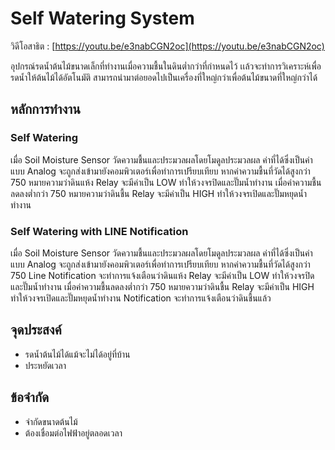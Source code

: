 ﻿# Self Watering System

วิดีโอสาธิต : [https://youtu.be/e3nabCGN2oc](https://youtu.be/e3nabCGN2oc)

อุปกรณ์รดน้ำต้นไม้ขนาดเล็กที่ทำงานเมื่อความชื้นในดินต่ำกว่าที่กำหนดไว้ เเล้วจะทำการวิเคราะห์เพื่อรดน้ำให้ต้นไม้ได้อัตโนมัติ สามารถนำมาต่อยอดไปเป็นเครื่องที่ใหญ่กว่าเพื่อต้นไม้ขนาดที่ใหญ่กว่าได้

## หลักการทำงาน
###  Self Watering

เมื่อ Soil Moisture Sensor วัดความชื้นและประมวลผลโดยโมดูลประมวลผล ค่าที่ได้ซึ่งเป็นค่าแบบ Analog จะถูกส่งเข้ามายังคอมพิวเตอร์เพื่อทำการเปรียบเทียบ หากค่าความชื้นที่วัดได้สูงกว่า 750 หมายความว่าดินแห้ง Relay จะมีค่าเป็น LOW ทำให้วงจรปิดและปั๊มน้ำทำงาน เมื่อค่าความชื้นลดลงต่ำกว่า 750 หมายความว่าดินชื้น Relay จะมีค่าเป็น HIGH ทำให้วงจรเปิดและปั๊มหยุดน้ำทำงาน


###  Self Watering with LINE Notification

เมื่อ Soil Moisture Sensor วัดความชื้นและประมวลผลโดยโมดูลประมวลผล ค่าที่ได้ซึ่งเป็นค่าแบบ Analog จะถูกส่งเข้ามายังคอมพิวเตอร์เพื่อทำการเปรียบเทียบ หากค่าความชื้นที่วัดได้สูงกว่า 750 Line Notification จะทำการแจ้งเตือนว่าดินแห้ง Relay จะมีค่าเป็น LOW ทำให้วงจรปิดและปั๊มน้ำทำงาน เมื่อค่าความชื้นลดลงต่ำกว่า 750 หมายความว่าดินชื้น Relay จะมีค่าเป็น HIGH ทำให้วงจรเปิดและปั๊มหยุดน้ำทำงาน Notification จะทำการแจ้งเตือนว่าดินชื้นแล้ว

## จุดประสงค์

- รดน้ำต้นไม้ได้แม้จะไม่ได้อยู่ที่บ้าน
-  ประหยัดเวลา

## ข้อจำกัด

-  จำกัดขนาดต้นไม้
-  ต้องเชื่อมต่อไฟฟ้าอยู่ตลอดเวลา


